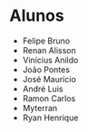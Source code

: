 # Alunos

- Felipe Bruno
- Renan Alisson
- Vinícius Anildo
- João Pontes
- José Maurício
- André Luis
- Ramon Carlos
- Myterran
- Ryan Henrique
